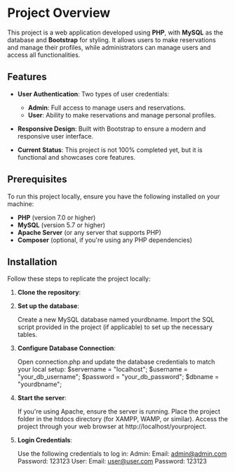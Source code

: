 # Project Overview

This project is a web application developed using **PHP**, with **MySQL** as the database and **Bootstrap** for styling. It allows users to make reservations and manage their profiles, while administrators can manage users and access all functionalities.

## Features

- **User Authentication**: Two types of user credentials:
  - **Admin**: Full access to manage users and reservations.
  - **User**: Ability to make reservations and manage personal profiles.

- **Responsive Design**: Built with Bootstrap to ensure a modern and responsive user interface.

- **Current Status**: This project is not 100% completed yet, but it is functional and showcases core features.

## Prerequisites

To run this project locally, ensure you have the following installed on your machine:

- **PHP** (version 7.0 or higher)
- **MySQL** (version 5.7 or higher)
- **Apache Server** (or any server that supports PHP)
- **Composer** (optional, if you're using any PHP dependencies)

## Installation

Follow these steps to replicate the project locally:

1. **Clone the repository**:
2. **Set up the database**:

    Create a new MySQL database named yourdbname.
    Import the SQL script provided in the project (if applicable) to set up the necessary tables.

3. **Configure Database Connection**:

    Open connection.php and update the database credentials to match your local setup:
        $servername = "localhost";
        $username = "your_db_username";
        $password = "your_db_password";
        $dbname = "yourdbname";

4. **Start the server**:

    If you're using Apache, ensure the server is running.
    Place the project folder in the htdocs directory (for XAMPP, WAMP, or similar).
    Access the project through your web browser at http://localhost/yourproject.

5. **Login Credentials**:

    Use the following credentials to log in:
        Admin:
            Email: admin@admin.com
            Password: 123123
        User:
            Email: user@user.com
            Password: 123123
